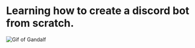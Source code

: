 # Learning how to create a discord bot from scratch.

![Gif of Gandalf](https://i.imgur.com/Z5aV28x.gif)